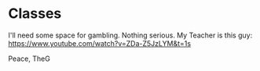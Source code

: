 # Classes 
I'll need some space for gambling. Nothing serious.
My Teacher is this guy: https://www.youtube.com/watch?v=ZDa-Z5JzLYM&t=1s

Peace, TheG